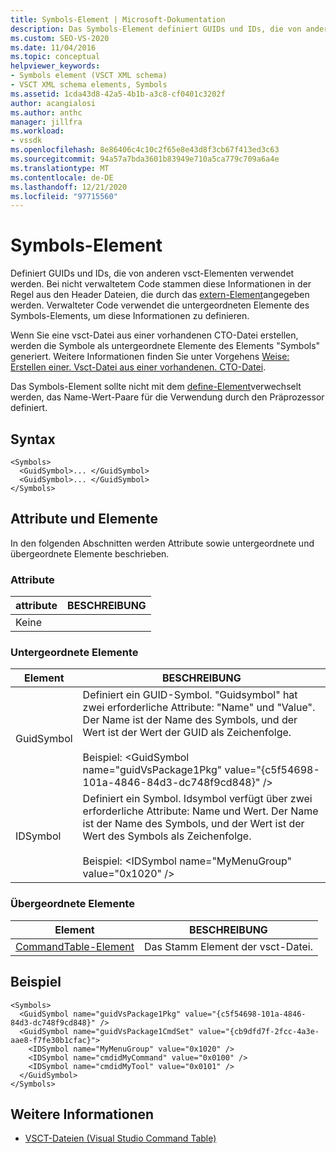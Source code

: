 ```yaml
---
title: Symbols-Element | Microsoft-Dokumentation
description: Das Symbols-Element definiert GUIDs und IDs, die von anderen vsct-Elementen verwendet werden. Dieser Artikel enthält ein Beispiel.
ms.custom: SEO-VS-2020
ms.date: 11/04/2016
ms.topic: conceptual
helpviewer_keywords:
- Symbols element (VSCT XML schema)
- VSCT XML schema elements, Symbols
ms.assetid: 1cda43d8-42a5-4b1b-a3c8-cf0401c3202f
author: acangialosi
ms.author: anthc
manager: jillfra
ms.workload:
- vssdk
ms.openlocfilehash: 8e86406c4c10c2f65e8e43d8f3cb67f413ed3c63
ms.sourcegitcommit: 94a57a7bda3601b83949e710a5ca779c709a6a4e
ms.translationtype: MT
ms.contentlocale: de-DE
ms.lasthandoff: 12/21/2020
ms.locfileid: "97715560"
---
```

# <a name="symbols-element"></a>Symbols-Element
Definiert GUIDs und IDs, die von anderen vsct-Elementen verwendet werden. Bei nicht verwaltetem Code stammen diese Informationen in der Regel aus den Header Dateien, die durch das [extern-Element](../extensibility/extern-element.md)angegeben werden. Verwalteter Code verwendet die untergeordneten Elemente des Symbols-Elements, um diese Informationen zu definieren.

 Wenn Sie eine vsct-Datei aus einer vorhandenen CTO-Datei erstellen, werden die Symbole als untergeordnete Elemente des Elements "Symbols" generiert. Weitere Informationen finden Sie unter Vorgehens [Weise: Erstellen einer. Vsct-Datei aus einer vorhandenen. CTO-Datei](../extensibility/internals/how-to-create-a-dot-vsct-file.md#how-to-create-a-dot-vsct-file-from-an-existing-dot-cto-file).

 Das Symbols-Element sollte nicht mit dem [define-Element](../extensibility/define-element.md)verwechselt werden, das Name-Wert-Paare für die Verwendung durch den Präprozessor definiert.

## <a name="syntax"></a>Syntax

```
<Symbols>
  <GuidSymbol>... </GuidSymbol>
  <GuidSymbol>... </GuidSymbol>
</Symbols>
```

## <a name="attributes-and-elements"></a>Attribute und Elemente
 In den folgenden Abschnitten werden Attribute sowie untergeordnete und übergeordnete Elemente beschrieben.

### <a name="attributes"></a>Attribute

|attribute|BESCHREIBUNG|
|---------------|-----------------|
|Keine||

### <a name="child-elements"></a>Untergeordnete Elemente

|Element|BESCHREIBUNG|
|-------------|-----------------|
|GuidSymbol|Definiert ein GUID-Symbol. "Guidsymbol" hat zwei erforderliche Attribute: "Name" und "Value". Der Name ist der Name des Symbols, und der Wert ist der Wert der GUID als Zeichenfolge.<br /><br /> Beispiel: \<GuidSymbol name="guidVsPackage1Pkg"   value="{c5f54698-101a-4846-84d3-dc748f9cd848}" />|
|IDSymbol|Definiert ein Symbol. Idsymbol verfügt über zwei erforderliche Attribute: Name und Wert. Der Name ist der Name des Symbols, und der Wert ist der Wert des Symbols als Zeichenfolge.<br /><br /> Beispiel: \<IDSymbol name="MyMenuGroup" value="0x1020" />|

### <a name="parent-elements"></a>Übergeordnete Elemente

|Element|BESCHREIBUNG|
|-------------|-----------------|
|[CommandTable-Element](../extensibility/commandtable-element.md)|Das Stamm Element der vsct-Datei.|

## <a name="example"></a>Beispiel

```
<Symbols>
  <GuidSymbol name="guidVsPackage1Pkg" value="{c5f54698-101a-4846-84d3-dc748f9cd848}" />
  <GuidSymbol name="guidVsPackage1CmdSet" value="{cb9dfd7f-2fcc-4a3e-aae8-f7fe30b1cfac}">
    <IDSymbol name="MyMenuGroup" value="0x1020" />
    <IDSymbol name="cmdidMyCommand" value="0x0100" />
    <IDSymbol name="cmdidMyTool" value="0x0101" />
  </GuidSymbol>
</Symbols>
```

## <a name="see-also"></a>Weitere Informationen
- [VSCT-Dateien (Visual Studio Command Table)](../extensibility/internals/visual-studio-command-table-dot-vsct-files.md)
